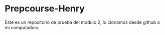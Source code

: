 # Prepcourse-Henry
Este es un repositorio de prueba del modulo 2, lo clonamos desde github a mi computadora

